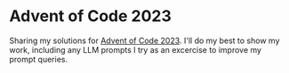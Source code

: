 # Advent of Code 2023 

Sharing my solutions for [Advent of Code 2023](https://adventofcode.com/).  I'll do my best to show my work, including any LLM prompts I try as an excercise to improve my prompt queries. 
